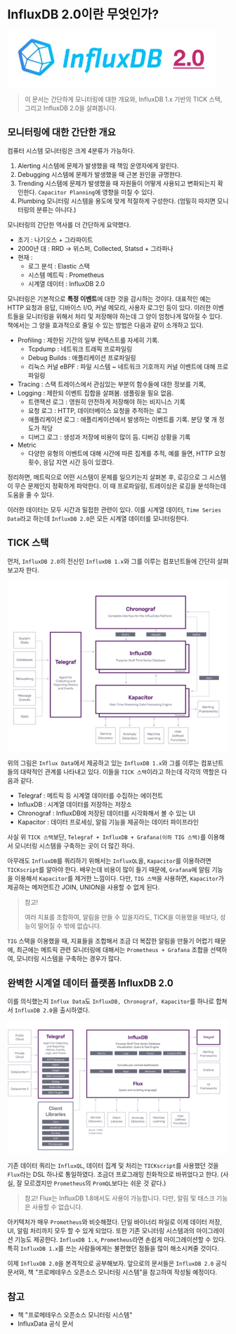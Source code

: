 # InfluxDB 2.0이란 무엇인가?

![logo](../logo.png)

> 이 문서는 간단하게 모니터링에 대한 개요와, InfluxDB 1.x 기반의 TICK 스택, 그리고 InfluxDB 2.0을 살펴봅니다.

## 모니터링에 대한 간단한 개요

컴퓨터 시스템 모니터링은 크게 4분류가 가능하다.

1. Alerting 시스템에 문제가 발생했을 때 책임 운영자에게 알린다.
2. Debugging 시스템에 문제가 발생했을 때 근본 원인을 규명한다.
3. Trending 시스템에 문제가 발생했을 때 자원들이 어떻게 사용되고 변화되는지 확인한다. `Capacitor Planning`에 영향을 미칠 수 있다.
4. Plumbing 모니터링 시스템을 용도에 맞게 적절하게 구성한다. (엄밀히 따지면 모니터링의 분류는 아니다.)

모니터링의 간단한 역사를 더 간단하게 요약했다.

* 초기 : 나기오스 + 그라파이트
* 2000년 대 : RRD -> 위스퍼, Collected, Statsd + 그라파나
* 현재 : 
    * 로그 분석 : Elastic 스택
    * 시스템 메트릭 : Prometheus
    * 시계열 데이터 : InfluxDB 2.0


모니터링은 기본적으로 **특정 이벤트**에 대한 것을 감시하는 것이다. 대표적인 예는 HTTP 요청과 응답, 디바이스 I/O, 커널 메모리, 사용자 로그인 등이 있다. 이러한 이벤트들을 모니터링을 위해서 처리 및 저장해야 하는데 그 양이 엄청나게 많아질 수 있다. 책에서는 그 양을 효과적으로 줄일 수 있는 방법은 다음과 같이 소개하고 있다.

* Profiling : 제한된 기간의 일부 컨텍스트를 자세히 기록.
    * Tcpdump : 네트워크 트래픽 프로파일링
    * Debug Builds  : 애플리케이션 프로파일링
    * 리눅스 커널 eBPF : 파일 시스템 ~ 네트워크 기호까지 커널 이벤트에 대해 프로파일링
* Tracing : 스택 트레이스에서 관심있는 부분의 함수들에 대한 정보를 기록, 
* Logging : 제한되 이벤트 집합을 살펴봄. 샘플링을 필요 없음.
    * 트랜잭션 로그 : 영원히 안전하게 저장해야 하는 비지니스 기록
    * 요청 로그 : HTTP, 데이터베이스 요청을 추적하는 로그
    * 애플리케이션 로그 : 애플리케이션에서 발생하는 이벤트를 기록. 분당 몇 개 정도가 적당
    * 디버그 로그 : 생성과 저장에 비용이 많이 듬. 디버깅 상황을 기록 
* Metric
    * 다양한 유형의 이벤트에 대해 시간에 따른 집계를 추적, 예를 들면, HTTP 요청 횟수, 응답 지연 시간 등이 있겠다.


정리하면, 메트릭으로 어떤 시스템이 문제를 일으키는지 살펴본 후, 로깅으로 그 시스템이 무슨 문제인지 정확하게 파악한다. 이 때 프로파일링, 트레이싱은 로깅을 분석하는데 도움을 줄 수 있다.

이러한 데이터는 모두 시간과 밀접한 관련이 있다. 이를 시계열 데이터, `Time Series Data`라고 하는데 `InfluxDB 2.0`은 모든 시계열 데이터를 모니터링한다.


## TICK 스택

먼저, `InfluxDB 2.0`의 전신인 `InfluxDB 1.x`와 그를 이루는 컴포넌트들에 간단히 살펴보고자 한다. 

![TICK 스택](./01.png)

위의 그림은 `Influx Data`에서 제공하고 있는 `InfluxDB 1.x`와 그를 이루는 컴포넌트들의 대략적인 관계를 나타내고 있다. 이들을 `TICK 스택`이라고 하는데 각각의 역할은 다음과 같다.

* Telegraf : 메트릭 등 시계열 데이터를 수집하는 에이전트
* InfluxDB : 시계열 데이터를 저장하는 저장소
* Chronograf : InfluxDB에 저장된 데이터를 시각화해서 볼 수 있는 UI
* Kapacitor : 데이터 프로세싱, 알림 기능을 제공하는 데이터 파이프라인 

사실 위 `TICK 스택`보단, `Telegraf + InfluxDB + Grafana(이하 TIG 스택)`를 이용해서 모니터링 시스템을 구축하는 곳이 더 많긴 하다. 

아무래도 `InfluxDB`를 쿼리하기 위해서는 `InfluxQL`을, `Kapacitor`를 이용하려면 `TICKscript`를 알아야 한다. 배우는데 비용이 많이 들기 때문에, `Grafana`에 알림 기능을 이용해서 `Kapacitor`를 제거한 느낌이다. 다만, `TIG 스택`을 사용하면, `Kapacitor`가 제공하는 메저먼트간 JOIN, UNION을 사용할 수 없게 된다.

> 참고!
> 
> 여러 지표를 조합하여, 알림을 만들 수 있을지라도, TICK을 이용했을 때보다, 성능이 떨어질 수 밖에 없습니다.

`TIG` 스택을 이용했을 때, 지표들을 조합해서 조금 더 복잡한 알림을 만들기 어렵기 때문에, 최근에는 메트릭 관련 모니터링에 대해서는 `Prometheus + Grafana` 조합을 선택하여, 모니터링 시스템을 구축하는 경우가 많다. 


## 완벽한 시계열 데이터 플랫폼 InfluxDB 2.0

이를 의식했는지 `Influx Data`도 `InfluxDB, Chronograf, Kapacitor`를 하나로 합쳐서 `InfluxDB 2.0`을 출시하였다.

![InfluxDB 2.0](./02.png)

기존 데이터 쿼리는 `InfluxQL`, 데이터 집계 및 처리는 `TICKscript`를 사용했던 것을 `Flux`라는 DSL 하나로 통일하였다. 조금더 프로그래밍 친화적으로 바뀌었다고 한다. (사실, 잘 모르겠지만 `Prometheus`의 `PromQL`보다는 쉬운 것 같다.)

> 참고!
> Flux는 InfluxDB 1.8에서도 사용이 가능합니다. 다만, 알림 및 태스크 기능은 사용할 수 없습니다.

아키텍처가 매우 `Prometheus`와 비슷해졌다. 단일 바이너리 파일로 이제 데이터 저장, UI, 알림 처리까지 모두 할 수 있게 되었다. 또한 기존 모니터링 시스템과의 마이그레이션 기능도 제공한다. `InfluxDB 1.x`, `Prometheus`라면 손쉽게 마이그레이션할 수 있다. 특히 `InfluxDB 1.x`를 쓰는 사람들에게는 불편했던 점들을 많이 해소시켜줄 것이다.

이제 `InfluxDB 2.0`을 본격적으로 공부해보자. 앞으로의 문서들은 `InfluxDB 2.0` 공식 문서와, 책 "프로메테우스 오픈소스 모니터링 시스템"을 참고하여 작성될 예정이다.


## 참고

- 책 "프로메테우스 오픈소스 모니터링 시스템"
- InfluxData 공식 문서